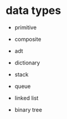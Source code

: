 # data types

- primitive
- composite
- adt

- dictionary
- stack
- queue
- linked list
- binary tree
